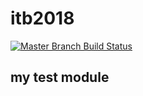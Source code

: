 # itb2018

[![Master Branch Build Status](https://img.shields.io/travis/bdw429s/itb2018/master.svg?style=flat-square&label=master)](https://travis-ci.org/bdw429s/itb2018)

## my test module
